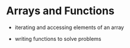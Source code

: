 # Arrays and Functions


 - iterating and accessing elements of an array 

- writing functions to solve problems